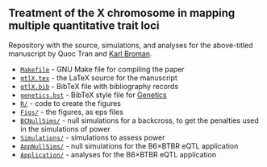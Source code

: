 ## Treatment of the X chromosome in mapping multiple quantitative trait loci

Repository with the source, simulations, and analyses for the
above-titled manuscript by Quoc Tran and [Karl Broman](https://kbroman.org).

- [`Makefile`](Makefile) - GNU Make file for compiling the paper
- [`qtlX.tex`](qtlX.tex) - the LaTeX source for the manuscript
- [`qtlX.bib`](qtlX.bib) - BibTeX file with bibliography records
- [`genetics.bst`](genetics.bst) - BibTeX style file for [Genetics](https://genetics.org)
- [`R/`](R) - code to create the figures
- [`Figs/`](Figs) - the figures, as eps files
- [`BCNullSims/`](BCNullSims) - null simulations for a backcross, to
get the penalties used in the simulations of power
- [`Simulations/`](Simulations) - simulations to assess power
- [`AppNullSims/`](AppNullSims) - null simulations for the
  B6&times;BTBR eQTL application
- [`Application/`](Application) - analyses for the B6&times;BTBR eQTL
  application
